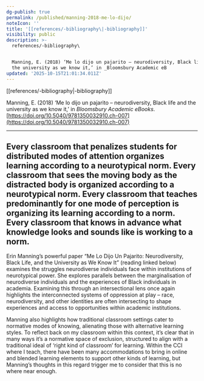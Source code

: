```yaml
---
dg-publish: true
permalink: /published/manning-2018-me-lo-dijo/
noteIcon: ''
title: '[[references/-bibliography\|-bibliography]]'
visibility: public
description: >-
  references/-bibliography\


  Manning, E. (2018) ‘Me lo dijo un pajarito – neurodiversity, Black life and
  the university as we know it,’ in _Bloomsbury Academic eB
updated: '2025-10-15T21:01:34.011Z'
---
```


[[references/-bibliography\|-bibliography]]

Manning, E. (2018) ‘Me lo dijo un pajarito – neurodiversity, Black life and the university as we know it,’ in _Bloomsbury Academic eBooks_. [https://doi.org/10.5040/9781350032910.ch-007](https://doi.org/10.5040/9781350032910.ch-007)

---
## Every classroom that penalizes students for distributed modes of attention organizes learning according to a neurotypical norm. Every classroom that sees the moving body as the distracted body is organized according to a neurotypical norm. Every classroom that teaches predominantly for one mode of perception is organizing its learning according to a norm. Every classroom that knows in advance what knowledge looks and sounds like is working to a norm.


Erin Manning’s powerful paper “Me Lo Dijo Un Pajarito: Neurodiversity, Black Life, and the University as We Know It” (reading linked below) examines the struggles neurodiverse individuals face within institutions of neurotypical power. She explores parallels between the marginalisation of neurodiverse individuals and the experiences of Black individuals in academia. Examining this through an intersectional lens once again highlights the interconnected systems of oppression at play – race, neurodiversity, and other identities are often intersecting to shape experiences and access to opportunities within academic institutions. 

Manning also highlights how traditional classroom settings cater to normative modes of knowing, alienating those with alternative learning styles. To reflect back on my classroom within this context, it’s clear that in many ways it’s a normative space of exclusion, structured to align with a traditional ideal of ‘right kind of classroom’ for learning. Within the CCI where I teach, there have been many accommodations to bring in online and blended learning elements to support other kinds of learning, but Manning’s thoughts in this regard trigger me to consider that this is no where near enough.
